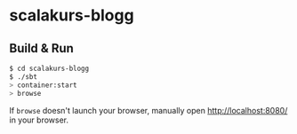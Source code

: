 # scalakurs-blogg #

## Build & Run ##

```sh
$ cd scalakurs-blogg
$ ./sbt
> container:start
> browse
```

If `browse` doesn't launch your browser, manually open [http://localhost:8080/](http://localhost:8080/) in your browser.
